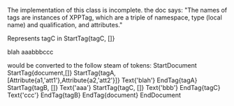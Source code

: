 The implementation of this class is incomplete.
the doc says:
	"The names of tags are instances of XPPTag, which are a triple of namespace, type (local name) and qualification, and attributes."


Represents tagC in
StartTag{tagC, []}


<document>
  <tagA a1='att1' a2='att2'>blah</tagA>
  <tagB>aaa<tagC>bbb</tagC>ccc</tagB>
</document>

would be converted
 to the follow steam of tokens:
StartDocument
  StartTag{document,[]}
    StartTag{tagA,[Attribute{a1,'att1'},Attribute{a2,'att2'}]}
      Text{'blah'}
    EndTag{tagA}
    StartTag{tagB, []}
      Text{'aaa'}
      StartTag{tagC, []}
        Text{'bbb'}
      EndTag{tagC}
      Text{'ccc'}
    EndTag{tagB}
  EndTag{document}
EndDocument
